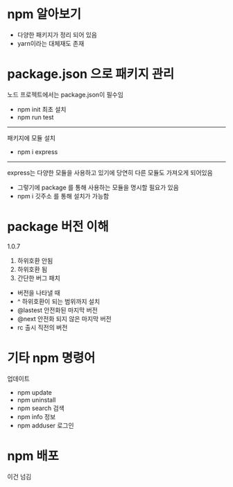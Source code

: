 # npm 알아보기
- 다양한 패키지가 정리 되어 있음
- yarn이라는 대체재도 존재
# package.json 으로 패키지 관리
노드 프로젝트에서는 package.json이 필수임
- npm init 최초 설치
- npm run test
***
패키지에 모듈 설치
- npm i express
***
express는 다양한 모듈을 사용하고 있기에 당연히 다른 모듈도 가져오게 되어있음
- 그렇기에 package 를 통해 사용하는 모듈을 명시할 필요가 있음
- npm i 깃주소 를 통해 설치가 가능함
# package 버전 이해
1.0.7
1. 하위호환 안됨
2. 하위호환 됨
3. 간단한 버그 패치
- 버전을 나타낼 때
- ^ 하위호환이 되는 범위까지 설치
- @lastest 안전화된 마지막 버전
- @next 안전화 되지 않은 마지막 버전
- rc 출시 직전의 버전
# 기타 npm 명령어
업데이트
- npm update
- npm uninstall
- npm search 검색
- npm info  정보
- npm adduser 로그인
# npm 배포
이건 넘김